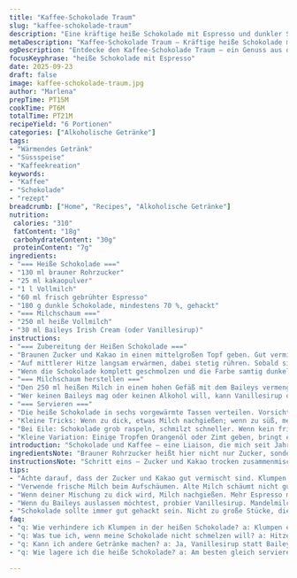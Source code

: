 ```yaml
---
title: "Kaffee-Schokolade Traum"
slug: "kaffee-schokolade-traum"
description: "Eine kräftige heiße Schokolade mit Espresso und dunkler Schokolade, angereichert mit einem luftigen Baileys-Schaum. Statt klassischem Zucker braune Rohrzucker für eine leichte Karamellnote. Zarte bittere Nuancen treffen auf cremige Süße. Ohne Ei und glutenfrei. Einfach, aber mit Pfiff; selbst gemacht und mit kleinen Tricks zu einem besonderen Genuss. Für sechs Portionen, die schön heiß serviert werden. Perfekt als wärmender Genuss an kühlen Tagen. Baileys kann durch Vanillesirup ersetzt werden für alkoholfreie Variante."
metaDescription: "Kaffee-Schokolade Traum – Kräftige heiße Schokolade mit Espresso, Baileys-Schaum, glutenfrei, perfekt für kalte Tage"
ogDescription: "Entdecke den Kaffee-Schokolade Traum – ein Genuss aus dunkler Schokolade und Espresso; ideal für wärmende Momente"
focusKeyphrase: "heiße Schokolade mit Espresso"
date: 2025-09-23
draft: false
image: kaffee-schokolade-traum.jpg
author: "Marlena"
prepTime: PT15M
cookTime: PT6M
totalTime: PT21M
recipeYield: "6 Portionen"
categories: ["Alkoholische Getränke"]
tags:
- "Wärmendes Getränk"
- "Süssspeise"
- "Kaffeekreation"
keywords:
- "Kaffee"
- "Schokolade"
- "rezept"
breadcrumb: ["Home", "Recipes", "Alkoholische Getränke"]
nutrition: 
 calories: "310"
 fatContent: "18g"
 carbohydrateContent: "30g"
 proteinContent: "7g"
ingredients:
- "=== Heiße Schokolade ==="
- "130 ml brauner Rohrzucker"
- "25 ml kakaopulver"
- "1 l Vollmilch"
- "60 ml frisch gebrühter Espresso"
- "180 g dunkle Schokolade, mindestens 70 %, gehackt"
- "=== Milchschaum ==="
- "250 ml heiße Vollmilch"
- "30 ml Baileys Irish Cream (oder Vanillesirup)"
instructions:
- "=== Zubereitung der Heißen Schokolade ==="
- "Braunen Zucker und Kakao in einen mittelgroßen Topf geben. Gut vermischen, dabei darauf achten, dass keine Klümpchen entstehen; leicht mit einem Schneebesen durchrühren. Dann vorsichtig Milch und warmen Espresso angießen."
- "Auf mittlerer Hitze langsam erwärmen, dabei stetig rühren. Sobald sich die Mischung warm anfühlt und Dampf aufsteigt, die gehackte dunkle Schokolade portionsweise zugeben. Das ist der Moment, wo sie langsam schmilzt, und die Mischung dickflüssig wird, leicht glänzt. Niemals kochen lassen – kleine Blasen an den Rändern sind das Signal zum Rühren, bevor es überkocht."
- "Wenn die Schokolade komplett geschmolzen und die Farbe samtig dunkel ist, Herd ausschalten. Der Geruch sollte intensiv nach Kakao, leicht herb, mit Espressonoten sein. Warm halten, eventuell auf kleinster Wärmequelle."
- "=== Milchschaum herstellen ==="
- "Den 250 ml heißen Milch in einem hohen Gefäß mit dem Baileys vermengen. Mit dem Stabmixer oder Milchaufschäumer aufschäumen. Lässt sich leichter aufschäumen, wenn die Milch frisch erhitzt ist, nicht über 70 Grad, sonst zerfällt die Struktur. Die Textur muss feinporig und cremig sein; kein grober Schaum."
- "Wer keinen Baileys mag oder keinen Alkohol will, kann Vanillesirup oder Mandelmilch verwenden, um einen ähnlichen, süßen und aromatischen Effekt zu erzielen."
- "=== Servieren ==="
- "Die heiße Schokolade in sechs vorgewärmte Tassen verteilen. Vorsichtig mit einem Löffel den Baileys-Milchschaum auf jeder Tasse verteilen. Optisch schön, weil der helle Schaum kontrastiert. Sofort servieren, der Schaum beginnt sonst schnell zusammenzufallen."
- "Kleine Tricks: Wenn zu dick, etwas Milch nachgießen; wenn zu süß, mehr Espresso nehmen. Manchmal wird Schokolade klumpig beim Erhitzen – liegt oft an zu hoher Temperatur, daher nie panisch rühren, lieber Hitze runter und Geduld."
- "Bei Eile: Schokolade grob raspeln, schmilzt schneller. Wenn kein frischer Espresso, dann starker Mokkaextrakt oder löslicher Espresso – gibt auch die nötige Tiefe."
- "Kleine Variation: Einige Tropfen Orangenöl oder Zimt geben, bringt eine überraschende Frische und Wärme."
introduction: "Schokolade und Kaffee – eine Liaison, die mich seit Jahren begleitet, als wär's eine kleine Gewohnheit, die mich immer wieder überrascht. Ich habe festgestellt: Nicht jede heiße Schokolade profitiert vom Espresso, aber hier, da passt das kräftige Aroma wie eine zweite Haut zur tiefen Bitterkeit der dunklen Schokolade. Brauner Zucker statt weißem bringt eine unterschwellige Würze, nicht zu süß, nicht zu scharf. Baileys obenauf, ja, das ist Luxus und macht das Ganze weniger kindlich, mehr erwachsen, auch wenn du’s rein alkoholfrei machen willst, kein Ding, einfacher Vanillesirup wirkt Wunder. Merke: Der Milchschaum muss fein sein, sonst zerplatzt die Illusion. Und die Reihenfolge beim Erhitzen, unendlich wichtig – ich verrate dir, warum gleich."
ingredientsNote: "Brauner Rohrzucker heißt hier nicht nur Zucker, sondern sorgt für dezente Karamellnoten, die ich erst beim letzten Versuch als wichtigen Unterschied entdeckte. Kakao – am besten ungesüßt, dunkler, kräftiger Kakao, nicht zu alkalisch behandelt, sonst geht die Tiefe verloren. Die Vollmilch gibt Cremigkeit, Wer mag, kann halb Vollmilch, halb Sahne nehmen, für Intensität. Dunkle Schokolade mindestens 70 %; zu milde Sorten verwässern den Geschmack. Espresso frisch gebrüht, heiß, keine Überreste aus obenzweiter Tasse, sonst bitter. Baileys ist die persönliche Note, für mich fast Pflicht; doch statt Alkohol kann auch Vanillesirup oder leicht gesüßte Mandelmilch den Schaum verfeinern. Wenn kein Stabmixer, alternativ Milchaufschäumer oder sogar ein guter Schneebesen – etwas mehr Aufwand, aber geht. Behälter für den Schaum muss hoch genug sein, sonst spritzt’s überall. Wichtig: keine Nüsse im Rezept, glutenfrei und eifrei."
instructionsNote: "Schritt eins – Zucker und Kakao trocken zusammenmischen, sorgt für bessere Verteilung und verhindert Klümpchen. Nicht gleich alles Flüssige auf einmal reingießen, sonst verklumpt’s. Hitze niemals hoch; langsam erwärmen, langsam Schokolade einrühren, sonst verbrennt sie oder trennt sich. Es braucht Geduld und gutes Rühren mit Schneebesen – zu rabiat wird sie spröde. Beim Schaum auf Temperatur achten, mehr als 70 Grad killt die Schaumstruktur. Die Mischung aus Milch und Baileys darf nicht zu flüssig sein, sonst fällt sie sofort wieder zusammen. Abmessen ist nicht immer alles, wenn du die Schokolade weich schmilzt, die Mischung leicht dickflüssig wird – das ist dein Zeichen. Serviere sofort, sonst wird der Schaum flach. Tipp: Vorgewärmte Tassen halten das Getränk länger warm. Falls Schokolade in Klümpchen – durchsieben oder kurz pürieren, aber besser nicht nötig. Beim Aufschäumen frische Milch statt lange offene nehmen, sonst schäumt sie nicht gut. Beim Nachwürzen am Schluss, falls du dicker magst, immer noch Milch rausholen, nie Zucker. Mehr Kaffee schärft, zu viel macht bitter. Die Balance hältst du nur durch Probieren, deine Nase und dein Fingergefühl."
tips:
- "Achte darauf, dass der Zucker und Kakao gut vermischt sind. Klumpen verhindern ist wichtig. Erst dann die warme Milch und den Espresso einrühren. Klumpigen Pudding will niemand. Das schützt vor einem ungleichmäßigen Mix beim Erhitzen. Wenn die Schokolade nicht schmelzen will, Hitze reduzieren und Geduld zeigen."
- "Verwende frische Milch beim Aufschäumen. Alte Milch schäumt nicht gut. Wenn du keinen Stabmixer hast, geht auch ein Schneebesen. Ein hoher Behälter sorgt dafür, dass nichts spritzt. Ideal ist eine Textur, die schön cremig ist. Wenn die Schaumstruktur zerfällt, lag es vielleicht an der Temperatur. Maximal 70 Grad aufpassen."
- "Wenn deiner Mischung zu dick wird, Milch nachgießen. Mehr Espresso macht es bitterer und reduziert die Süße. Beim Nachwürzen keine Zucker verwenden. Das bringt nur eine andere Süße. Verwende mehr Kakao für Intensität. Mache die Schokolade vorher grob, dann schmilzt sie schneller und gleichmäßiger."
- "Wenn du Baileys auslassen möchtest, probier Vanillesirup. Mandelmilch funktioniert auch, wenn du einen anderen Geschmack willst. Rettung bei Klümpchenbildung; durch ein Sieb geben oder pürieren. Das Ergebnis bleibt gut. Das Abmessen ist wichtig, aber nicht absolut. Das Gefühl beim Rühren zählt mehr."
- "Schokolade sollte immer gut gehackt sein. Nicht zu große Stücke, die schmelzen nicht gleichmäßig. Wenn einige Stücke hinterherhängen, kann das die ganze Mischung kaputt machen. Optisch und geschmacklich überzeugt, also richtig arbeiten. Geschmacklich sollte es nach Kakao und Kaffee intensiv riechen."
faq:
- "q: Wie verhindere ich Klumpen in der heißen Schokolade? a: Klumpen entstehen oft durch unzureichendes Mischen. Achte darauf, den Zucker und Kakao zuerst zu vermengen. Milch nach und nach zugeben. Hitze niedrig halten. Unbedingt auf ausreichendes Rühren achten."
- "q: Was tue ich, wenn meine Schokolade nicht schmelzen will? a: Hitze reduzieren, Geduld haben. Zu hohe Temperaturen machen die Schokolade spröde. Wenn du frische Schokolade nimmst, schmilzt sie schneller. Überlegen, ob Küchentechnik passt. Es kann sein, dass du mehr rühren musst."
- "q: Kann ich andere Getränke machen? a: Ja, Vanillesirup statt Baileys ist eine gute Alternative. Mandelmilch drunter mischen bringt viele Aromen. Auch eine Mischung aus Kaffeesorten wäre möglich, wie Mokka. Vielfältig sein und neue Zutaten ausprobieren, das zählt."
- "q: Wie lagere ich die heiße Schokolade? a: Am besten gleich servieren, aber im Kühlschrank wird sie dicker. In verschlossenen Behältern lagern. Aufwärmen dann bei geringer Hitze. Rühre gut, um sicherzustellen, dass die Struktur bleibt. Wieder auf Temperatur bringen."

---
```

